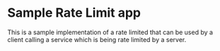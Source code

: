 # Sample Rate Limit app

This is a sample implementation of a rate limited that can be used by a client calling a service which is being rate limited by a server.


